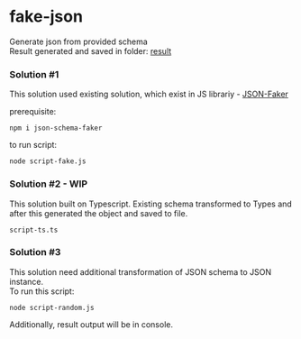 # fake-json
Generate json from provided schema   
Result generated and saved in folder: [result](/result)

### Solution #1
This solution used existing solution, which exist in JS librariy - [JSON-Faker](https://json-schema-faker.js.org/)

prerequisite:
```
npm i json-schema-faker
```

to run script:
```
node script-fake.js
```

### Solution #2 - WIP
This solution built on Typescript. Existing schema transformed to Types and after this generated the object and saved to file.
```
script-ts.ts
```

### Solution #3 
This solution need additional transformation of JSON schema to JSON instance.   
To run this script:
```
node script-random.js
```
Additionally, result output will be in console.